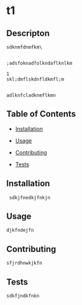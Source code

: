 # t1

## Descripton

```
sdknmfdnmfkm\


;adsfoknadfolkndaflknlkm

1
skl;dmflskdnfldkmfl;m


adlknfcladknmflkmn
```

## Table of Contents

* [Installation](#Installation)

* [Usage](#Usage)

* [Contributing](#Contributing)

* [Tests](#Tests)

## Installation

```
 sdkjfnedkjfnkjn
```

## Usage

```
djkfndejfn
```

## Contributing

```
sfjrdhnwkjkfn
```

## Tests

```
sdkfjndkfnkn
```

